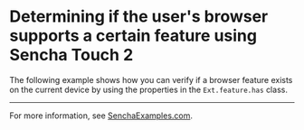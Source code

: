 # Determining if the user's browser supports a certain feature using Sencha Touch 2 #

The following example shows how you can verify if a browser feature exists on the current device by using the properties in the `Ext.feature.has` class.

---

For more information, see [SenchaExamples.com]().